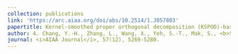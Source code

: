 ```yaml
---
collection: publications
link: 'https://arc.aiaa.org/doi/abs/10.2514/1.J057803'
papertitle: Kernel-smoothed proper orthogonal decomposition (KSPOD)-based emulation for prediction of spatiotemporally evolving flow dynamics.
author: 4. Chang, Y.-H., Zhang, L., Wang, X., Yeh, S.-T., Mak, S., <b>Sung, C.-L.</b>, Wu, C. F. J., and Yang, V. (2019)
journal: <i>AIAA Journal</i>, 57(12), 5269-5280.
---
```

